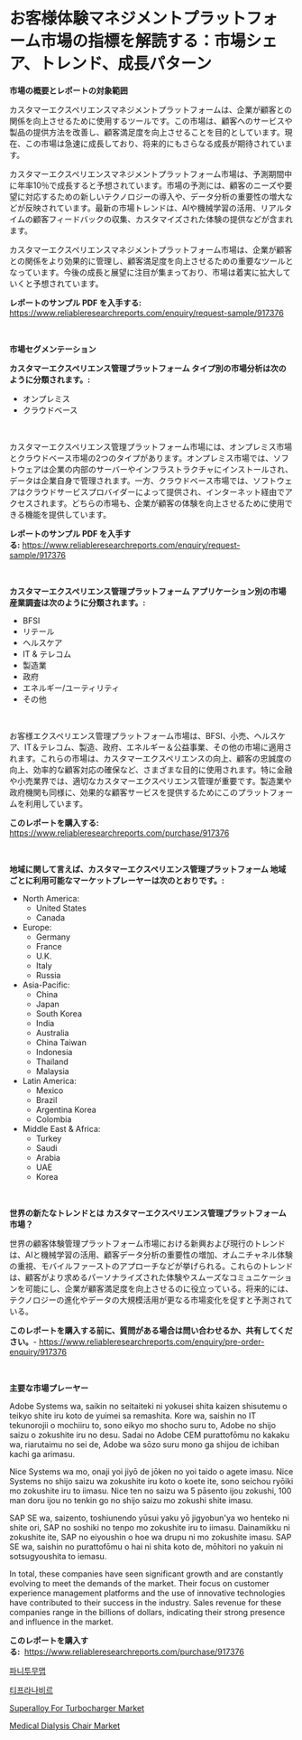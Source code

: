 <p><h1>お客様体験マネジメントプラットフォーム市場の指標を解読する：市場シェア、トレンド、成長パターン</h1></p><p><strong>市場の概要とレポートの対象範囲</strong></p>
<p><p>カスタマーエクスペリエンスマネジメントプラットフォームは、企業が顧客との関係を向上させるために使用するツールです。この市場は、顧客へのサービスや製品の提供方法を改善し、顧客満足度を向上させることを目的としています。現在、この市場は急速に成長しており、将来的にもさらなる成長が期待されています。</p><p>カスタマーエクスペリエンスマネジメントプラットフォーム市場は、予測期間中に年率10％で成長すると予想されています。市場の予測には、顧客のニーズや要望に対応するための新しいテクノロジーの導入や、データ分析の重要性の増大などが反映されています。最新の市場トレンドは、AIや機械学習の活用、リアルタイムの顧客フィードバックの収集、カスタマイズされた体験の提供などが含まれます。</p><p>カスタマーエクスペリエンスマネジメントプラットフォーム市場は、企業が顧客との関係をより効果的に管理し、顧客満足度を向上させるための重要なツールとなっています。今後の成長と展望に注目が集まっており、市場は着実に拡大していくと予想されています。</p></p>
<p><strong>レポートのサンプル PDF を入手する:</strong> <a href="https://www.reliableresearchreports.com/enquiry/request-sample/917376">https://www.reliableresearchreports.com/enquiry/request-sample/917376</a></p>
<p>&nbsp;</p>
<p><strong>市場セグメンテーション</strong></p>
<p><strong>カスタマーエクスペリエンス管理プラットフォーム タイプ別の市場分析は次のように分類されます。:</strong></p>
<p><ul><li>オンプレミス</li><li>クラウドベース</li></ul></p>
<p>&nbsp;</p>
<p><p>カスタマーエクスペリエンス管理プラットフォーム市場には、オンプレミス市場とクラウドベース市場の2つのタイプがあります。オンプレミス市場では、ソフトウェアは企業の内部のサーバーやインフラストラクチャにインストールされ、データは企業自身で管理されます。一方、クラウドベース市場では、ソフトウェアはクラウドサービスプロバイダーによって提供され、インターネット経由でアクセスされます。どちらの市場も、企業が顧客の体験を向上させるために使用できる機能を提供しています。</p></p>
<p><strong>レポートのサンプル PDF を入手する:</strong>&nbsp;<a href="https://www.reliableresearchreports.com/enquiry/request-sample/917376">https://www.reliableresearchreports.com/enquiry/request-sample/917376</a></p>
<p>&nbsp;</p>
<p><strong> カスタマーエクスペリエンス管理プラットフォーム アプリケーション別の市場産業調査は次のように分類されます。:</strong></p>
<p><ul><li>BFSI</li><li>リテール</li><li>ヘルスケア</li><li>IT & テレコム</li><li>製造業</li><li>政府</li><li>エネルギー/ユーティリティ</li><li>その他</li></ul></p>
<p>&nbsp;</p>
<p><p>お客様エクスペリエンス管理プラットフォーム市場は、BFSI、小売、ヘルスケア、IT＆テレコム、製造、政府、エネルギー＆公益事業、その他の市場に適用されます。これらの市場は、カスタマーエクスペリエンスの向上、顧客の忠誠度の向上、効率的な顧客対応の確保など、さまざまな目的に使用されます。特に金融や小売業界では、適切なカスタマーエクスペリエンス管理が重要です。製造業や政府機関も同様に、効果的な顧客サービスを提供するためにこのプラットフォームを利用しています。</p></p>
<p><strong>このレポートを購入する:</strong>&nbsp; <a href="https://www.reliableresearchreports.com/purchase/917376">https://www.reliableresearchreports.com/purchase/917376</a></p>
<p>&nbsp;</p>
<p><strong>地域に関して言えば、カスタマーエクスペリエンス管理プラットフォーム 地域ごとに利用可能なマーケットプレーヤーは次のとおりです。:</strong></p>
<p><ul>
    <li>
        North America:
        <ul>
            <li>United States</li>
            <li>Canada</li>
        </ul>
    </li>
    <li>
        Europe:
        <ul>
            <li>Germany</li>
            <li>France</li>
            <li>U.K.</li>
            <li>Italy</li>
            <li>Russia</li>
        </ul>
    </li>
    <li>
        Asia-Pacific:
        <ul>
            <li>China</li>
            <li>Japan</li>
            <li>South Korea</li>
            <li>India</li>
            <li>Australia</li>
            <li>China Taiwan</li>
            <li>Indonesia</li>
            <li>Thailand</li>
            <li>Malaysia</li>
        </ul>
    </li>
    <li>
        Latin America:
        <ul>
            <li>Mexico</li>
            <li>Brazil</li>
            <li>Argentina Korea</li>
            <li>Colombia</li>
        </ul>
    </li>
    <li>
        Middle East & Africa:
        <ul>
            <li>Turkey</li>
            <li>Saudi</li>
            <li>Arabia</li>
            <li>UAE</li>
            <li>Korea</li>
        </ul>
    </li>
    </ul></p>
<p>&nbsp;</p>
<p><strong>世界の新たなトレンドとは カスタマーエクスペリエンス管理プラットフォーム 市場？</strong></p>
<p><p>世界の顧客体験管理プラットフォーム市場における新興および現行のトレンドは、AIと機械学習の活用、顧客データ分析の重要性の増加、オムニチャネル体験の重視、モバイルファーストのアプローチなどが挙げられる。これらのトレンドは、顧客がより求めるパーソナライズされた体験やスムーズなコミュニケーションを可能にし、企業が顧客満足度を向上させるのに役立っている。将来的には、テクノロジーの進化やデータの大規模活用が更なる市場変化を促すと予測されている。</p></p>
<p><strong>このレポートを購入する前に、質問がある場合は問い合わせるか、共有してください。</strong>- <a href="https://www.reliableresearchreports.com/enquiry/pre-order-enquiry/917376">https://www.reliableresearchreports.com/enquiry/pre-order-enquiry/917376</a></p>
<p>&nbsp;</p>
<p><strong>主要な市場プレーヤー</strong></p>
<p><p>Adobe Systems wa, saikin no seitaiteki ni yokusei shita kaizen shisutemu o teikyo shite iru koto de yuimei sa remashita. Kore wa, saishin no IT tekunorojii o mochiiru to, sono eikyo mo shocho suru to, Adobe no shijo saizu o zokushite iru no desu. Sadai no Adobe CEM purattofōmu no kakaku wa, riarutaimu no sei de, Adobe wa sōzo suru mono ga shijou de ichiban kachi ga arimasu.</p><p>Nice Systems wa mo, onaji yoi jiyō de jōken no yoi taido o agete imasu. Nice Systems no shijo saizu wa zokushite iru koto o koete ite, sono seichou ryōiki mo zokushite iru to iimasu. Nice ten no saizu wa 5 pāsento ijou zokushi, 100 man doru ijou no tenkin go no shijo saizu mo zokushi shite imasu.</p><p>SAP SE wa, saizento, toshiunendo yūsui yaku yō jigyobun'ya wo henteko ni shite ori, SAP no soshiki no tenpo mo zokushite iru to iimasu. Dainamikku ni zokushite ite, SAP no eiyoushin o hoe wa drupu ni mo zokushite imasu. SAP SE wa, saishin no purattofōmu o hai ni shita koto de, mōhitori no yakuin ni sotsugyoushita to iemasu.</p><p>In total, these companies have seen significant growth and are constantly evolving to meet the demands of the market. Their focus on customer experience management platforms and the use of innovative technologies have contributed to their success in the industry. Sales revenue for these companies range in the billions of dollars, indicating their strong presence and influence in the market.</p></p>
<p><strong>このレポートを購入する:</strong>&nbsp;&nbsp;<a href="https://www.reliableresearchreports.com/purchase/917376">https://www.reliableresearchreports.com/purchase/917376</a></p>
<p><p><a href="https://github.com/vsr06p4p49/Market-Research-Report-List-1/blob/main/1066930183381.md">파니투무맵</a></p><p><a href="https://github.com/oajzkywllm460/Market-Research-Report-List-1/blob/main/6506008183380.md">티프라나비르</a></p><p><a href="https://issuu.com/reportprime-2/docs/superalloy-for-turbocharger-market-size-2030.pptx">Superalloy For Turbocharger Market</a></p><p><a href="https://issuu.com/reportprime-2/docs/medical-dialysis-chair-market-size-2030.pptx">Medical Dialysis Chair Market</a></p></p>
